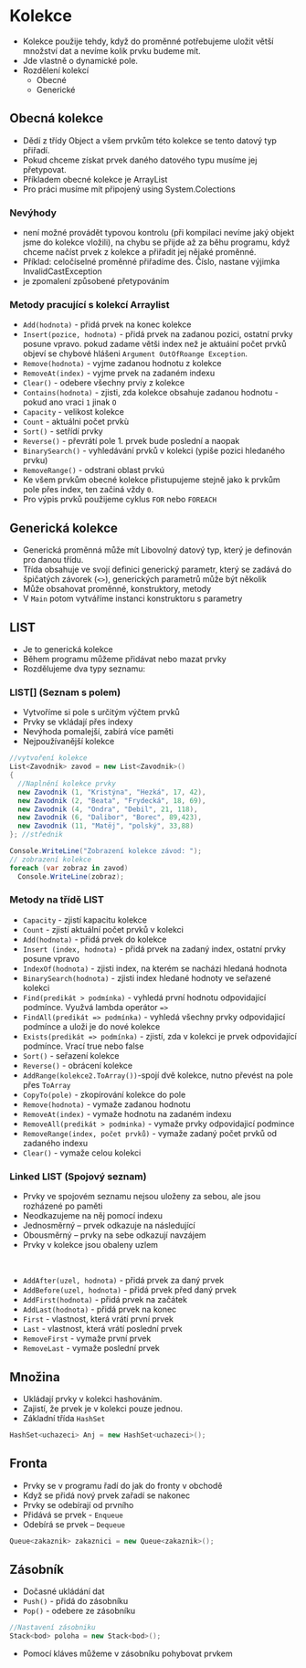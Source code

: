 # Kolekce

- Kolekce použije tehdy, když do proměnné potřebujeme uložit větší množství dat a nevíme kolik prvku budeme mít.
- Jde vlastně o dynamické pole.
- Rozdělení kolekcí
  - Obecné
  - Generické

## Obecná kolekce

- Dědí z třídy Object a všem prvkům této kolekce se tento datový typ přiřadí.
- Pokud chceme získat prvek daného datového typu musíme jej přetypovat.
- Příkladem obecné kolekce je ArrayList
- Pro práci musíme mít připojený using System.Colections

### Nevýhody

- není možné provádět typovou kontrolu (při kompilaci nevíme jaký objekt jsme do kolekce vložili), na chybu se přijde až za běhu programu, když chceme načíst prvek z kolekce a přiřadit jej nějaké proměnné.
- Příklad: celočíselné proměnné přiřadíme des. Číslo, nastane výjimka InvalidCastException
- je zpomalení způsobené přetypováním

### Metody pracující s kolekcí Arraylist

- `Add(hodnota)` - přidá prvek na konec kolekce
- `Insert(pozice, hodnota)` - přidá prvek na zadanou pozici, ostatní prvky posune vpravo. pokud zadame větši index než je aktuáiní počet prvků objeví se chybové hlášeni `Argument OutOfRoange Exception`.
- `Remove(hodnota)` - vyjme zadanou hodnotu z kolekce
- `RemoveAt(index)` - vyjme prvek na zadaném indexu
- `Clear()` - odebere všechny prviy z kolekce
- `Contains(hodnota)` - zjisti, zda kolekce obsahuje zadanou hodnotu - pokud ano vraci `1` jinak `O`
- `Capacity` - velikost kolekce
- `Count` - aktuálni počet prvkù
- `Sort()` - setřídí prvky
- `Reverse()` - převrátí pole 1. prvek bude poslední a naopak
- `BinarySearch()` - vyhledávání prvků v kolekci (ypiše pozici hledaného prvku)
- `RemoveRange()` - odstrani oblast prvkú
- Ke všem prvkům obecné kolekce přistupujeme stejně jako k prvkům pole přes index, ten začiná vždy `0`.
- Pro výpis prvků použijeme cyklus `FOR` nebo `FOREACH`

## Generická kolekce

- Generická proměnná může mít Libovolný datový typ, který je definován pro danou třídu.
- Třída obsahuje ve svojí definici generický parametr, který se zadává do špičatých závorek (`<>`), generických parametrů může být několik
- Může obsahovat proměnné, konstruktory, metody
- V `Main` potom vytváříme instanci konstruktoru s parametry

## LIST

- Je to generická kolekce
- Během programu můžeme přidávat nebo mazat prvky
- Rozdělujeme dva typy seznamu:

### LIST[] (Seznam s polem)

- Vytvoříme si pole s určitým výčtem prvků
- Prvky se vkládají přes indexy
- Nevýhoda pomalejší, zabírá více paměti
- Nejpoužívanější kolekce

```csharp
//vytvoření kolekce
List<Zavodnik> zavod = new List<Zavodnik>()
{
  //Naplnění kolekce prvky
  new Zavodnik (1, "Kristýna", "Hezká", 17, 42),
  new Zavodnik (2, "Beata", "Frydecká", 18, 69),
  new Zavodnik (4, "Ondra", "Debil", 21, 118),
  new Zavodnik (6, "Dalibor", "Borec", 89,423),
  new Zavodnik (11, "Matëj", "polský", 33,88)
}; //střednik

Console.WriteLine("Zobrazení kolekce závod: ");
// zobrazení kolekce
foreach (var zobraz in zavod)
  Console.WriteLine(zobraz);
```

### Metody na třídě LIST

- `Capacity` - zjistí kapacitu kolekce
- `Count` - zjistí aktuální počet prvků v kolekci
- `Add(hodnota)` - přidá prvek do kolekce
- `Insert (index, hodnota)` - přidá prvek na zadaný index, ostatní prvky posune vpravo
- `IndexOf(hodnota)` - zjisti index, na kterém se nacházi hledaná hodnota
- `BinarySearch(hodnota)` - zjisti index hledané hodnoty ve seřazené kolekci
- `Find(predikát > podmínka)` - vyhledá první hodnotu odpovidající podmínce. Využvá lambda operátor `=>`
- `FindAll(predikát => podmínka)` - vyhledá všechny prvky odpovidajicí podmínce a uloži je do nové kolekce
- `Exists(predikát => podmínka)` - zjistí, zda v kolekci je prvek odpovidající podmínce. Vrací true nebo false
- `Sort()` - seřazení kolekce
- `Reverse()` - obrácení kolekce
- `AddRange(kolekce2.ToArray())`-spojí dvě kolekce, nutno převést na pole přes `ToArray`
- `CopyTo(pole)` - zkopírování kolekce do pole
- `Remove(hodnota)` - vymaže zadanou hodnotu
- `RemoveAt(index)` - vymaže hodnotu na zadaném indexu
- `RemoveAll(predikát > podminka)` - vymaže prvky odpovidajicí podmince
- `RemoveRange(index, počet prvků)` - vymaže zadaný počet prvků od zadaného indexu
- `Clear()` - vymaže celou kolekci

### Linked LIST (Spojový seznam)

- Prvky ve spojovém seznamu nejsou uloženy za sebou, ale jsou rozházené po paměti
- Neodkazujeme na něj pomocí indexu
- Jednosměrný – prvek odkazuje na následující
- Obousměrný – prvky na sebe odkazují navzájem
- Prvky v kolekce jsou obaleny uzlem

<br>

- `AddAfter(uzel, hodnota)` - přidá prvek za daný prvek
- `AddBefore(uzel, hodnota)` - přidá prvek před daný prvek
- `AddFirst(hodnota)` - přidá prvek na začátek
- `AddLast(hodnota)` - přidá prvek na konec
- `First` - vlastnost, která vrátí první prvek
- `Last` - vlastnost, která vrátí poslední prvek
- `RemoveFirst` - vymaže první prvek
- `RemoveLast` - vymaže poslední prvek

## Množina

- Ukládají prvky v kolekci hashováním.
- Zajistí, že prvek je v kolekci pouze jednou.
- Základní třída `HashSet`

```csharp
HashSet<uchazeci> Anj = new HashSet<uchazeci>();
```

## Fronta

- Prvky se v programu řadí do jak do fronty v obchodě
- Když se přidá nový prvek zařadí se nakonec
- Prvky se odebírají od prvního
- Přidává se prvek - `Enqueue`
- Odebírá se prvek – `Dequeue`

```csharp
Queue<zakaznik> zakaznici = new Queue<zakaznik>();
```

## Zásobník

- Dočasné ukládání dat
- `Push()` - přidá do zásobníku
- `Pop()` - odebere ze zásobníku

```csharp
//Nastavení zásobniku
Stack<bod> poloha = new Stack<bod>();
```

- Pomocí kláves můžeme v zásobníku pohybovat prvkem
